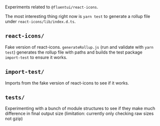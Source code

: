 Experiments related to `@fluentui/react-icons`.

The most interesting thing right now is `yarn test` to generate a rollup file under `react-icons/lib/index.d.ts`.

## `react-icons/`

Fake version of react-icons. `generateRollup.js` (run and validate with `yarn test`) generates the rollup file with paths and builds the test package `import-test` to ensure it works.

## `import-test/`

Imports from the fake version of react-icons to see if it works.

## `tests/`

Experimenting with a bunch of module structures to see if they make much difference in final output size (limitation: currently only checking raw sizes not gzip)
